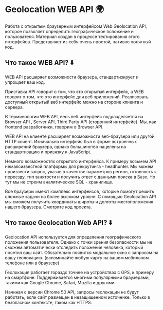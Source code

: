 # Geolocation WEB API 🌍
Работа с открытым браузерным интерфейсом Web Geolocation API, которое позволяет определить географическое положение и пользователя. Материал создан в процессе тестирования этого интерфейса. Представляет из себя очень простой, нативно понятный код.

## Что такое WEB API? ⬇️

WEB API расширяет возможности браузера, стандартизирует и упрощает ваш код.

Приставка API говорит о том, что это открытый интерфейс, а WEB говорит о том, что это интерфейс для веб приложений. Реализовать доступный открытый веб интерфейс можно на стороне клиента и сервера.  

В терминологии WEB API, весь веб интерфейс подразделяется на Browser API , Server API, Third Party API (сторонний интерфейс). Мы, как frontend разработчики, говорим о Browser API.

WEB API на клиенте расширяет возможности веб-браузера или другой HTTP клиент. Изначально интерфейс был в форме встроенных расширений браузера, однако большинство нацелены на стандартизацию и привязку к JavaScript.

Немного возможностях открытого интерфейса. К примеру возьмем API немалоизвестной платформы для рекрутинга - headhunter. Мы можем произвести запрос, указав в качестве параметров регион, готовность к переезду, тип занятости и получить ответ с данными поиска в Базе. Но тут мы не строим аналитическое SQL - хранилище.

Все браузеры имеют комплекс интерфейсов, которые помогут решить сложные задачи на более высоком уровне. С помощью Geolocation API мы сможем получить координаты широты и долготы местоположения нашего браузера. Смотрите код проекта.

## Что такое Geolocation Web API? ⬇️

Geolocation API используется для определения географического положения пользователя. Однако с точки зрения безопасности мы не сможем автоматически отследить положение человека, который посетил ваш сайт. Обязательно появится модальное окно с запросом на вашу геолокацию. (вспоминайте любую карту на вашем мобильном телефоне или в браузере)

Геолокация работает гораздо точнее на устройствах с GPS, к примеру на смартфоне. Поддерживается многими популярными браузерами, такими как Google Chrome, Safari, Mozilla и другими.

Начиная с версии Chrome 50 API, запросы геолокации не будут работать, если сайт размещен в незащищенном источнике. Только в безопасном контексте, таком как HTTPS.
